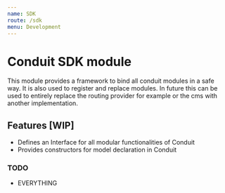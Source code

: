 ```yaml
---
name: SDK
route: /sdk
menu: Development
---
```


# Conduit SDK module

This module provides a framework to bind all conduit modules in a safe way.
It is also used to register and replace modules. In future this can be used
to entirely replace the routing provider for example or the cms with another
implementation.

## Features [WIP]

- Defines an Interface for all modular functionalities of Conduit
- Provides constructors for model declaration in Conduit

### TODO

- EVERYTHING

